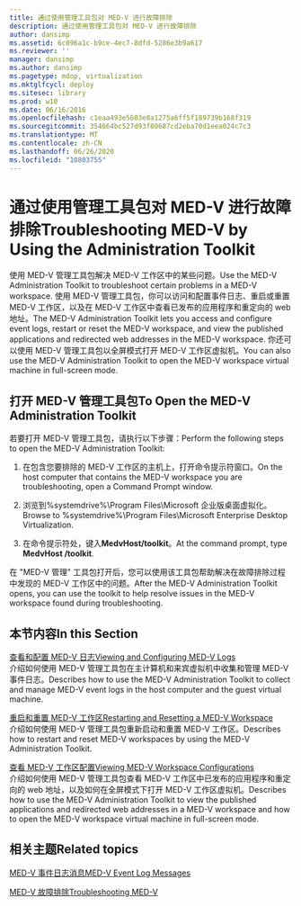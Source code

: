 ```yaml
---
title: 通过使用管理工具包对 MED-V 进行故障排除
description: 通过使用管理工具包对 MED-V 进行故障排除
author: dansimp
ms.assetid: 6c096a1c-b9ce-4ec7-8dfd-5286e3b9a617
ms.reviewer: ''
manager: dansimp
ms.author: dansimp
ms.pagetype: mdop, virtualization
ms.mktglfcycl: deploy
ms.sitesec: library
ms.prod: w10
ms.date: 06/16/2016
ms.openlocfilehash: c1eaa493e5603e8a1275a6ff5f189739b168f319
ms.sourcegitcommit: 354664bc527d93f80687cd2eba70d1eea024c7c3
ms.translationtype: MT
ms.contentlocale: zh-CN
ms.lasthandoff: 06/26/2020
ms.locfileid: "10803755"
---
```

# <span data-ttu-id="e7122-103">通过使用管理工具包对 MED-V 进行故障排除</span><span class="sxs-lookup"><span data-stu-id="e7122-103">Troubleshooting MED-V by Using the Administration Toolkit</span></span>


<span data-ttu-id="e7122-104">使用 MED-V 管理工具包解决 MED-V 工作区中的某些问题。</span><span class="sxs-lookup"><span data-stu-id="e7122-104">Use the MED-V Administration Toolkit to troubleshoot certain problems in a MED-V workspace.</span></span> <span data-ttu-id="e7122-105">使用 MED-V 管理工具包，你可以访问和配置事件日志、重启或重置 MED-V 工作区，以及在 MED-V 工作区中查看已发布的应用程序和重定向的 web 地址。</span><span class="sxs-lookup"><span data-stu-id="e7122-105">The MED-V Administration Toolkit lets you access and configure event logs, restart or reset the MED-V workspace, and view the published applications and redirected web addresses in the MED-V workspace.</span></span> <span data-ttu-id="e7122-106">你还可以使用 MED-V 管理工具包以全屏模式打开 MED-V 工作区虚拟机。</span><span class="sxs-lookup"><span data-stu-id="e7122-106">You can also use the MED-V Administration Toolkit to open the MED-V workspace virtual machine in full-screen mode.</span></span>

## <span data-ttu-id="e7122-107">打开 MED-V 管理工具包</span><span class="sxs-lookup"><span data-stu-id="e7122-107">To Open the MED-V Administration Toolkit</span></span>


<span data-ttu-id="e7122-108">若要打开 MED-V 管理工具包，请执行以下步骤：</span><span class="sxs-lookup"><span data-stu-id="e7122-108">Perform the following steps to open the MED-V Administration Toolkit:</span></span>

1.  <span data-ttu-id="e7122-109">在包含您要排除的 MED-V 工作区的主机上，打开命令提示符窗口。</span><span class="sxs-lookup"><span data-stu-id="e7122-109">On the host computer that contains the MED-V workspace you are troubleshooting, open a Command Prompt window.</span></span>

2.  <span data-ttu-id="e7122-110">浏览到%systemdrive%\\Program Files\\Microsoft 企业版桌面虚拟化。</span><span class="sxs-lookup"><span data-stu-id="e7122-110">Browse to %systemdrive%\\Program Files\\Microsoft Enterprise Desktop Virtualization.</span></span>

3.  <span data-ttu-id="e7122-111">在命令提示符处，键入**MedvHost/toolkit**。</span><span class="sxs-lookup"><span data-stu-id="e7122-111">At the command prompt, type **MedvHost /toolkit**.</span></span>

<span data-ttu-id="e7122-112">在 "MED-V 管理" 工具包打开后，您可以使用该工具包帮助解决在故障排除过程中发现的 MED-V 工作区中的问题。</span><span class="sxs-lookup"><span data-stu-id="e7122-112">After the MED-V Administration Toolkit opens, you can use the toolkit to help resolve issues in the MED-V workspace found during troubleshooting.</span></span>

## <span data-ttu-id="e7122-113">本节内容</span><span class="sxs-lookup"><span data-stu-id="e7122-113">In this Section</span></span>


<a href="" id="viewing-and-configuring-med-v-logs"></a>[<span data-ttu-id="e7122-114">查看和配置 MED-V 日志</span><span class="sxs-lookup"><span data-stu-id="e7122-114">Viewing and Configuring MED-V Logs</span></span>](viewing-and-configuring-med-v-logs.md)  
<span data-ttu-id="e7122-115">介绍如何使用 MED-V 管理工具包在主计算机和来宾虚拟机中收集和管理 MED-V 事件日志。</span><span class="sxs-lookup"><span data-stu-id="e7122-115">Describes how to use the MED-V Administration Toolkit to collect and manage MED-V event logs in the host computer and the guest virtual machine.</span></span>

<a href="" id="restarting-and-resetting-a-med-v-workspace"></a>[<span data-ttu-id="e7122-116">重启和重置 MED-V 工作区</span><span class="sxs-lookup"><span data-stu-id="e7122-116">Restarting and Resetting a MED-V Workspace</span></span>](restarting-and-resetting-a-med-v-workspace.md)  
<span data-ttu-id="e7122-117">介绍如何使用 MED-V 管理工具包重新启动和重置 MED-V 工作区。</span><span class="sxs-lookup"><span data-stu-id="e7122-117">Describes how to restart and reset MED-V workspaces by using the MED-V Administration Toolkit.</span></span>

<a href="" id="viewing-med-v-workspace-configurations"></a>[<span data-ttu-id="e7122-118">查看 MED-V 工作区配置</span><span class="sxs-lookup"><span data-stu-id="e7122-118">Viewing MED-V Workspace Configurations</span></span>](viewing-med-v-workspace-configurations.md)  
<span data-ttu-id="e7122-119">介绍如何使用 MED-V 管理工具包查看 MED-V 工作区中已发布的应用程序和重定向的 web 地址，以及如何在全屏模式下打开 MED-V 工作区虚拟机。</span><span class="sxs-lookup"><span data-stu-id="e7122-119">Describes how to use the MED-V Administration Toolkit to view the published applications and redirected web addresses in a MED-V workspace and how to open the MED-V workspace virtual machine in full-screen mode.</span></span>

## <span data-ttu-id="e7122-120">相关主题</span><span class="sxs-lookup"><span data-stu-id="e7122-120">Related topics</span></span>


[<span data-ttu-id="e7122-121">MED-V 事件日志消息</span><span class="sxs-lookup"><span data-stu-id="e7122-121">MED-V Event Log Messages</span></span>](med-v-event-log-messages.md)

[<span data-ttu-id="e7122-122">MED-V 故障排除</span><span class="sxs-lookup"><span data-stu-id="e7122-122">Troubleshooting MED-V</span></span>](troubleshooting-med-vmedv2.md)

 

 





